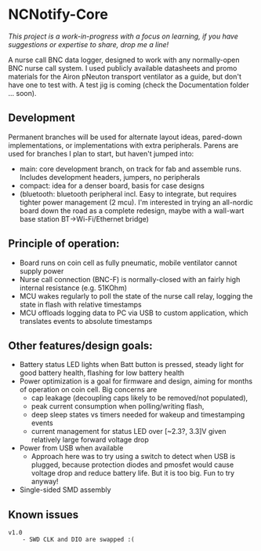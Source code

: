 # NCNotify-Core

*This project is a work-in-progress with a focus on learning, if you have suggestions or expertise to share, drop me a line!*

A nurse call BNC data logger, designed to work with any normally-open BNC nurse call system. I used publicly available datasheets and promo materials for the Airon pNeuton transport ventilator as a guide, but don't have one to test with. A test jig is coming (check the Documentation folder ... soon).


## Development
Permanent branches will be used for alternate layout ideas, pared-down implementations, or implementations with extra peripherals. Parens are used for branches I plan to start, but haven't jumped into:

* main: core development branch, on track for fab and assemble runs. Includes development headers, jumpers, no peripherals
* compact: idea for a denser board, basis for case designs
* (bluetooth: bluetooth peripheral incl. Easy to integrate, but requires tighter power management (2 mcu). I'm interested in trying an all-nordic board down the road as a complete redesign, maybe with a wall-wart base station BT->Wi-Fi/Ethernet bridge)
	
## Principle of operation:
- Board runs on coin cell as fully pneumatic, mobile ventilator cannot supply power
- Nurse call connection (BNC-F) is normally-closed with an fairly high internal resistance (e.g. 51KOhm)
- MCU wakes regularly to poll the state of the nurse call relay, logging the state in flash with relative timestamps
- MCU offloads logging data to PC via USB to custom application, which translates events to absolute timestamps
	
## Other features/design goals:
- Battery status LED lights when Batt button is pressed, steady light for good battery health, flashing for low battery health
- Power optimization is a goal for firmware and design, aiming for months of operation on coin cell. Big concerns are 
	- cap leakage (decoupling caps likely to be removed/not populated), 
	- peak current consumption when polling/writing flash, 
	- deep sleep states vs timers needed for wakeup and timestamping events
	- current management for status LED over [~2.3?, 3.3]V given relatively large forward voltage drop
- Power from USB when available
	- Approach here was to try using a switch to detect when USB is plugged, because protection diodes and pmosfet would cause voltage drop and reduce battery life. But it is too big. Fun to try anyway!
- Single-sided SMD assembly

## Known issues
	v1.0
		- SWD CLK and DIO are swapped :(